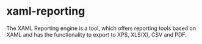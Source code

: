 # xaml-reporting
The XAML Reporting engine is a tool, which offers reporting tools based on XAML and has the functionality to export to XPS, XLS(X), CSV and PDF.
